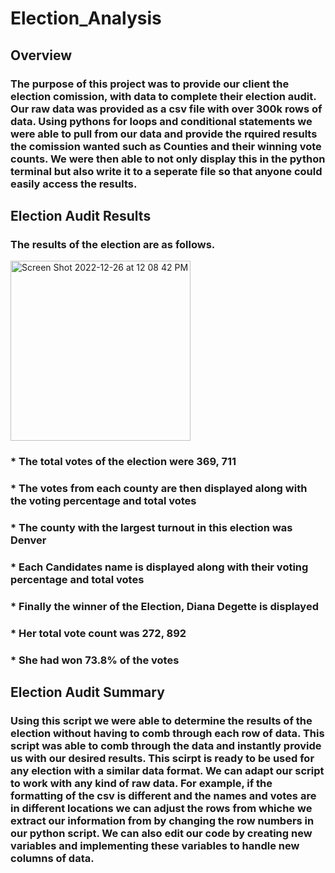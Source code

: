 # Election_Analysis
## Overview
### The purpose of this project was to provide our client the election comission, with data to complete their election audit. Our raw data was provided as a csv file with over 300k rows of data. Using pythons for loops and conditional statements we were able to pull from our data and provide the rquired results the comission wanted such as Counties and their winning vote counts. We were then able to not only display this in the python terminal but also write it to a seperate file so that anyone could easily access the results.

## Election Audit Results
### The results of the election are as follows.
<img width="288" alt="Screen Shot 2022-12-26 at 12 08 42 PM" src="https://user-images.githubusercontent.com/18335464/209567552-a6034fbf-b2e8-430a-bac1-79a768a3e131.png">

### * The total votes of the election were 369, 711
### * The votes from each county are then displayed along with the voting percentage and total votes
### * The county with the largest turnout in this election was Denver
### * Each Candidates name is displayed along with their voting percentage and total votes
### * Finally the winner of the Election, Diana Degette is displayed
### * Her total vote count was 272, 892
### * She had won 73.8% of the votes

## Election Audit Summary
### Using this script we were able to determine the results of the election without having to comb through each row of data. This script was able to comb through the data and instantly provide us with our desired results. This scirpt is ready to be used for any election with a similar data format. We can adapt our script to work with any kind of raw data. For example, if the formatting of the csv is different and the names and votes are in different locations we can adjust the rows from whiche we extract our information from by changing the row numbers in our python script. We can also edit our code by creating new variables and implementing these variables to handle new columns of data. 
